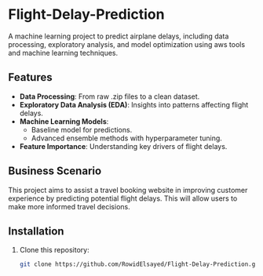 # Flight-Delay-Prediction
A machine learning project to predict airplane delays, including data processing, exploratory analysis, and model optimization using aws tools and machine learning techniques.

## Features

- **Data Processing**: From raw .zip files to a clean dataset.
- **Exploratory Data Analysis (EDA)**: Insights into patterns affecting flight delays.
- **Machine Learning Models**:
  - Baseline model for predictions.
  - Advanced ensemble methods with hyperparameter tuning.
- **Feature Importance**: Understanding key drivers of flight delays.

## Business Scenario

This project aims to assist a travel booking website in improving customer experience by predicting potential flight delays. This will allow users to make more informed travel decisions.

## Installation

1. Clone this repository:
   ```bash
   git clone https://github.com/RowidElsayed/Flight-Delay-Prediction.git
